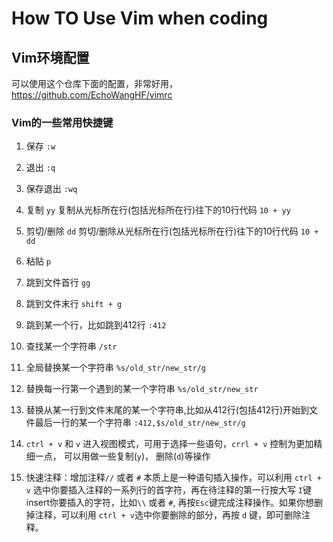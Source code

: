 # How TO Use Vim when coding

## Vim环境配置
可以使用这个仓库下面的配置，非常好用，https://github.com/EchoWangHF/vimrc 

### Vim的一些常用快捷键
1. 保存 `:w`

2. 退出 `:q`

3. 保存退出 `:wq`

4. 复制 `yy`  复制从光标所在行(包括光标所在行)往下的10行代码  `10 + yy`
 
5. 剪切/删除 `dd`  剪切/删除从光标所在行(包括光标所在行)往下的10行代码  `10 + dd`

6. 粘贴 `p`

7. 跳到文件首行 `gg`

8. 跳到文件末行 `shift + g`

9. 跳到某一个行，比如跳到412行 `:412` 

10. 查找某一个字符串 `/str`

11. 全局替换某一个字符串 `%s/old_str/new_str/g`

12. 替换每一行第一个遇到的某一个字符串 `%s/old_str/new_str`

13. 替换从某一行到文件末尾的某一个字符串,比如从412行(包括412行)开始到文件最后一行的某一个字符串 `:412,$s/old_str/new_str/g`

14. `ctrl + v` 和 `v` 进入视图模式，可用于选择一些语句，`crrl + v` 控制为更加精细一点， 可以用做一些复制(`y`)， 删除(`d`)等操作

15. 快速注释：增加注释`//` 或者 `#` 本质上是一种语句插入操作，可以利用 `ctrl + v` 选中你要插入注释的一系列行的首字符，再在待注释的第一行按大写 `I`键insert你要插入的字符，比如`\\` 或者 `#`, 再按`Esc`键完成注释操作。如果你想删掉注释，可以利用 `ctrl + v`选中你要删除的部分，再按 `d` 键，即可删除注释。 
